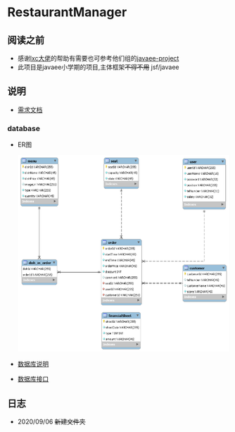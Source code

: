 # RestaurantManager
## 阅读之前
- 感谢[lxc大佬](https://github.com/ppdog0)的帮助有需要也可参考他们组的[javaee-project](https://github.com/ppdog0/java-ee-project)
- 此项目是javaee小学期的项目,主体框架~~不得不用~~ jsf/javaee
## 说明
- [需求文档](/doc/需求文档.pdf)
### database
- ER图

  ![ER图](doc/ERDiagram.png)
- [数据库说明](/doc/entity.md)
- [数据库接口](/doc/数据库接口.md)
## 日志
- 2020/09/06 ~~新建文件夹~~
  
